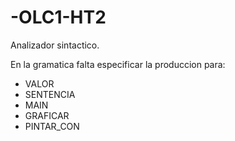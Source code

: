 # -OLC1-HT2
Analizador sintactico.

En la gramatica falta especificar la produccion para:
- VALOR
- SENTENCIA
- MAIN
- GRAFICAR
- PINTAR_CON
